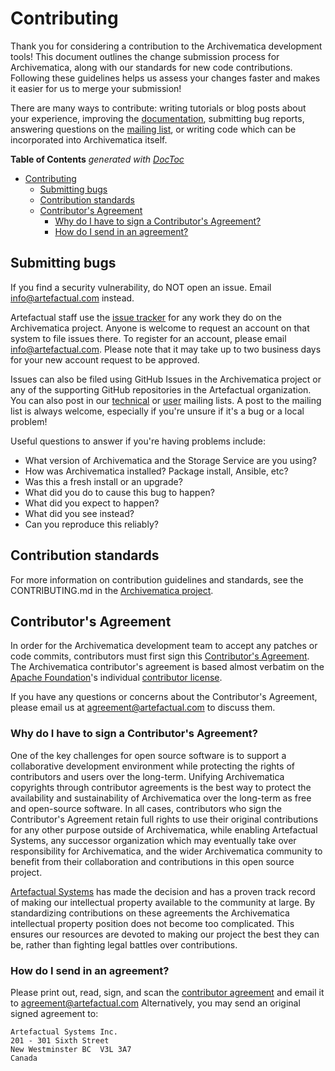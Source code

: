 # Contributing

Thank you for considering a contribution to the Archivematica development tools!
This document outlines the change submission process for Archivematica, along with our standards for new code contributions.
Following these guidelines helps us assess your changes faster and makes it easier for us to merge your submission!

There are many ways to contribute: writing tutorials or blog posts about your experience, improving the [documentation](https://github.com/artefactual/archivematica-docs/), submitting bug reports, answering questions on the [mailing list](https://groups.google.com/forum/#!forum/archivematica), or writing code which can be incorporated into Archivematica itself.

<!-- START doctoc generated TOC please keep comment here to allow auto update -->
<!-- DON'T EDIT THIS SECTION, INSTEAD RE-RUN doctoc TO UPDATE -->
**Table of Contents**  *generated with [DocToc](https://github.com/thlorenz/doctoc)*

- [Contributing](#contributing)
  - [Submitting bugs](#submitting-bugs)
  - [Contribution standards](#contribution-standards)
  - [Contributor's Agreement](#contributors-agreement)
    - [Why do I have to sign a Contributor's Agreement?](#why-do-i-have-to-sign-a-contributors-agreement)
    - [How do I send in an agreement?](#how-do-i-send-in-an-agreement)

<!-- END doctoc generated TOC please keep comment here to allow auto update -->

## Submitting bugs

If you find a security vulnerability, do NOT open an issue.
Email info@artefactual.com instead.

Artefactual staff use the [issue tracker](https://projects.artefactual.com/projects/archivematica) for any work they do on the Archivematica project.
Anyone is welcome to request an account on that system to file issues there.
To register for an account, please email info@artefactual.com.
Please note that it may take up to two business days for your new account request to be approved.

Issues can also be filed using GitHub Issues in the Archivematica project or any of the supporting GitHub repositories in the Artefactual organization.
You can also post in our [technical](https://groups.google.com/forum/#!forum/archivematica-tech) or [user](https://groups.google.com/forum/#!forum/archivematica) mailing lists.
A post to the mailing list is always welcome, especially if you're unsure if it's a bug or a local problem!

Useful questions to answer if you're having problems include:

* What version of Archivematica and the Storage Service are you using?
* How was Archivematica installed? Package install, Ansible, etc?
* Was this a fresh install or an upgrade?
* What did you do to cause this bug to happen?
* What did you expect to happen?
* What did you see instead?
* Can you reproduce this reliably?

## Contribution standards

For more information on contribution guidelines and standards, see the CONTRIBUTING.md in the [Archivematica project](https://github.com/artefactual/archivematica).

## Contributor's Agreement

In order for the Archivematica development team to accept any patches or code commits, contributors must first sign this [Contributor's Agreement](https://wiki.archivematica.org/images/2/25/Contributor_agreement.txt).
The Archivematica contributor's agreement is based almost verbatim on the [Apache Foundation](http://apache.org )'s individual [contributor license](http://www.apache.org/licenses/icla.txt).

If you have any questions or concerns about the Contributor's Agreement, please email us at agreement@artefactual.com to discuss them.

### Why do I have to sign a Contributor's Agreement?

One of the key challenges for open source software is to support a collaborative development environment while protecting the rights of contributors and users over the long-term.
Unifying Archivematica copyrights through contributor agreements is the best way to protect the availability and sustainability of Archivematica over the long-term as free and open-source software.
In all cases, contributors who sign the Contributor's Agreement retain full rights to use their original contributions for any other purpose outside of Archivematica, while enabling Artefactual Systems, any successor organization which may eventually take over responsibility for Archivematica, and the wider Archivematica community to benefit from their collaboration and contributions in this open source project.

[Artefactual Systems](http://artefactual.com) has made the decision and has a proven track record of making our intellectual property available to the community at large.
By standardizing contributions on these agreements the Archivematica intellectual property position does not become too complicated.
This ensures our resources are devoted to making our project the best they can be, rather than fighting legal battles over contributions.

### How do I send in an agreement?

Please print out, read, sign, and scan the [contributor agreement](https://wiki.archivematica.org/images/2/25/Contributor_agreement.txt) and email it to agreement@artefactual.com
Alternatively, you may send an original signed agreement to:

    Artefactual Systems Inc.
    201 - 301 Sixth Street
    New Westminster BC  V3L 3A7
    Canada


